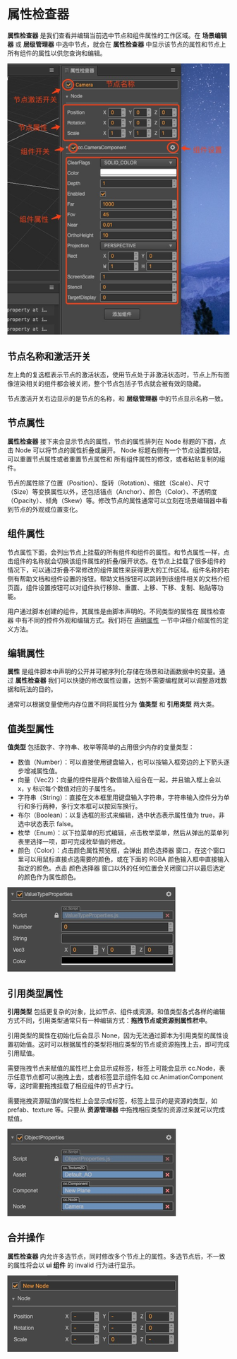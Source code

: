 # 属性检查器

**属性检查器** 是我们查看并编辑当前选中节点和组件属性的工作区域。在 **场景编辑器** 或 **层级管理器** 中选中节点，就会在 **属性检查器** 中显示该节点的属性和节点上所有组件的属性以供您查询和编辑。

![introduce](index/introduce.jpg)

## 节点名称和激活开关

左上角的复选框表示节点的激活状态，使用节点处于非激活状态时，节点上所有图像渲染相关的组件都会被关闭，整个节点包括子节点就会被有效的隐藏。

节点激活开关右边显示的是节点的名称，和 **层级管理器** 中的节点显示名称一致。

## 节点属性

**属性检查器** 接下来会显示节点的属性，节点的属性排列在 Node 标题的下面，点击 Node 可以将节点的属性折叠或展开。 Node 标题右侧有一个节点设置按钮，可以重置节点属性或者重置节点属性和 所有组件属性的修改，或者粘贴复制的组件。

节点的属性除了位置（Position）、旋转（Rotation）、缩放（Scale）、尺寸（Size）等变换属性以外，还包括锚点（Anchor）、颜色（Color）、不透明度（Opacity）、倾角（Skew）等。修改节点的属性通常可以立刻在场景编辑器中看到节点的外观或位置变化。

## 组件属性

节点属性下面，会列出节点上挂载的所有组件和组件的属性。和节点属性一样，点击组件的名称就会切换该组件属性的折叠/展开状态。在节点上挂载了很多组件的情况下，可以通过折叠不常修改的组件属性来获得更大的工作区域。组件名称的右侧有帮助文档和组件设置的按钮。帮助文档按钮可以跳转到该组件相关的文档介绍页面，组件设置按钮可以对组件执行移除、重置、上移、下移、复制、粘贴等功能。

用户通过脚本创建的组件，其属性是由脚本声明的。不同类型的属性在 属性检查器 中有不同的控件外观和编辑方式。我们将在 [声明属性](../../scripting/ccclass.md#property) 一节中详细介绍属性的定义方法。

## 编辑属性

**属性** 是组件脚本中声明的公开并可被序列化存储在场景和动画数据中的变量。通过 **属性检查器** 我们可以快捷的修改属性设置，达到不需要编程就可以调整游戏数据和玩法的目的。

通常可以根据变量使用内存位置不同将属性分为 **值类型** 和 **引用类型** 两大类。

## 值类型属性

**值类型** 包括数字、字符串、枚举等简单的占用很少内存的变量类型：

- 数值（Number）：可以直接使用键盘输入，也可以按输入框旁边的上下箭头逐步增减属性值。
- 向量（Vec2）：向量的控件是两个数值输入组合在一起，并且输入框上会以 x，y 标识每个数值对应的子属性名。
- 字符串（String）：直接在文本框里用键盘输入字符串，字符串输入控件分为单行和多行两种，多行文本框可以按回车换行。
- 布尔（Boolean）：以复选框的形式来编辑，选中状态表示属性值为 true，非选中状态表示 false。
- 枚举（Enum）：以下拉菜单的形式编辑，点击枚举菜单，然后从弹出的菜单列表里选择一项，即可完成枚举值的修改。
- 颜色（Color）：点击颜色属性预览框，会弹出 颜色选择器 窗口，在这个窗口里可以用鼠标直接点选需要的颜色，或在下面的 RGBA 颜色输入框中直接输入指定的颜色。点击 颜色选择器 窗口以外的任何位置会关闭窗口并以最后选定的颜色作为属性颜色。

![value](index/value.jpg)

## 引用类型属性

**引用类型** 包括更复杂的对象，比如节点、组件或资源。和值类型各式各样的编辑方式不同，引用类型通常只有一种编辑方式：**拖拽节点或资源到属性栏中**。

引用类型的属性在初始化后会显示 None，因为无法通过脚本为引用类型的属性设置初始值。这时可以根据属性的类型将相应类型的节点或资源拖拽上去，即可完成引用赋值。

需要拖拽节点来赋值的属性栏上会显示成标签，标签上可能会显示 cc.Node，表示任意节点都可以拖拽上去，或者标签显示组件名如 cc.AnimationComponent 等，这时需要拖拽挂载了相应组件的节点才行。

需要拖拽资源赋值的属性栏上会显示成标签，标签上显示的是资源的类型，如 prefab、texture 等。只要从 **资源管理器** 中拖拽相应类型的资源过来就可以完成赋值。

![object](index/object.jpg)

## 合并操作

**属性检查器** 内允许多选节点，同时修改多个节点上的属性。多选节点后，不一致的属性将会以 **ui 组件** 的 invalid 行为进行显示。

![object](index/merge.jpg)